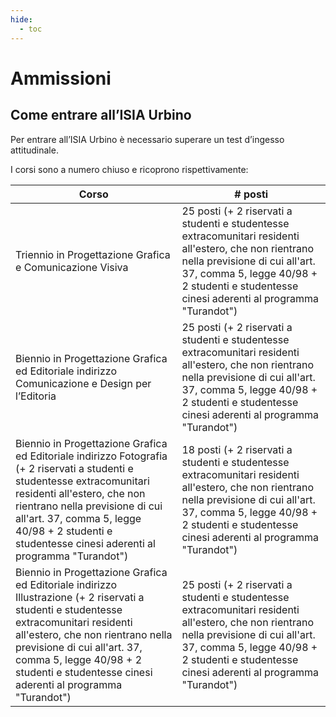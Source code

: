 ```yaml
---
hide:
  - toc
---
```

# Ammissioni

## Come entrare all’ISIA Urbino

Per entrare all’ISIA Urbino è necessario superare un test d’ingesso attitudinale. 

I corsi sono a numero chiuso e ricoprono rispettivamente:

| Corso | # posti |
| --- | --- |
| Triennio in Progettazione Grafica e Comunicazione Visiva | 25 posti (+ 2 riservati a studenti e studentesse extracomunitari residenti all'estero, che non rientrano nella previsione di cui all'art. 37, comma 5, legge 40/98 + 2 studenti e studentesse cinesi aderenti al programma "Turandot")|
| Biennio in Progettazione Grafica ed Editoriale indirizzo Comunicazione e Design per l’Editoria | 25 posti (+ 2 riservati a studenti e studentesse extracomunitari residenti all'estero, che non rientrano nella previsione di cui all'art. 37, comma 5, legge 40/98 + 2 studenti e studentesse cinesi aderenti al programma "Turandot")|
| Biennio in Progettazione Grafica ed Editoriale indirizzo Fotografia (+ 2 riservati a studenti e studentesse extracomunitari residenti all'estero, che non rientrano nella previsione di cui all'art. 37, comma 5, legge 40/98 + 2 studenti e studentesse cinesi aderenti al programma "Turandot")| 18 posti (+ 2 riservati a studenti e studentesse extracomunitari residenti all'estero, che non rientrano nella previsione di cui all'art. 37, comma 5, legge 40/98 + 2 studenti e studentesse cinesi aderenti al programma "Turandot")|
| Biennio in Progettazione Grafica ed Editoriale indirizzo Illustrazione (+ 2 riservati a studenti e studentesse extracomunitari residenti all'estero, che non rientrano nella previsione di cui all'art. 37, comma 5, legge 40/98 + 2 studenti e studentesse cinesi aderenti al programma "Turandot")| 25 posti (+ 2 riservati a studenti e studentesse extracomunitari residenti all'estero, che non rientrano nella previsione di cui all'art. 37, comma 5, legge 40/98 + 2 studenti e studentesse cinesi aderenti al programma "Turandot")|
